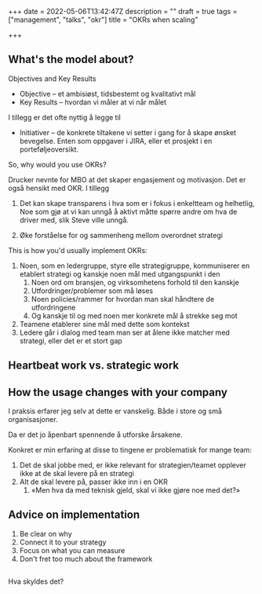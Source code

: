 +++
date = 2022-05-06T13:42:47Z
description = ""
draft = true
tags = ["management", "talks", "okr"]
title = "OKRs when scaling"

+++

## What's the model about?

Objectives and Key Results

* Objective – et ambisiøst, tidsbestemt og kvalitativt mål
* Key Results – hvordan vi måler at vi når målet

I tillegg er det ofte nyttig å legge til

* Initiativer – de konkrete tiltakene vi setter i gang for å skape ønsket bevegelse. Enten som oppgaver i JIRA, eller et prosjekt i en porteføljeoversikt.

So, why would you use OKRs?

Drucker nevnte for MBO at det skaper engasjement og motivasjon. Det er også hensikt med OKR. I tillegg

1. Det kan skape transparens i hva som er i fokus i enkeltteam og helhetlig, Noe som gjø at vi kan unngå å aktivt måtte spørre andre om hva de driver med, slik Steve ville unngå.


1. Øke forståelse for og sammenheng mellom overordnet strategi

This is how you'd usually implement OKRs:

1. Noen, som en ledergruppe, styre elle strategigruppe, kommuniserer en etablert strategi og kanskje noen mål med utgangspunkt i den
   1. Noen ord om bransjen, og virksomhetens forhold til den kanskje
   2. Utfordringer/problemer som må løses
   3. Noen policies/rammer for hvordan man skal håndtere de utfordringene
   4. Og kanskje til og med noen mer konkrete mål å strekke seg mot
2. Teamene etablerer sine mål med dette som kontekst
3. Ledere går i dialog med team man ser at ålene ikke matcher med strategi, eller det er et stort gap

## Heartbeat work vs. strategic work

## How the usage changes with your company

I praksis erfarer jeg selv at dette er vanskelig. Både i store og små organisasjoner.

Da er det jo åpenbart spennende å utforske årsakene.

Konkret er min erfaring at disse to tingene er problematisk for mange team:

1. Det de skal jobbe med, er ikke relevant for strategien/teamet opplever ikke at de skal levere på en strategi
2. Alt de skal levere på, passer ikke inn i en OKR
   1. «Men hva da med teknisk gjeld, skal vi ikke gjøre noe med det?»

## Advice on implementation

1. Be clear on why
2. Connect it to your strategy
3. Focus on what you can measure
4. Don't fret too much about the framework

## 

Hva skyldes det?